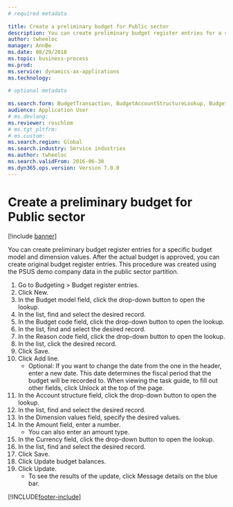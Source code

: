 ```yaml
--- 
# required metadata 
 
title: Create a preliminary budget for Public sector
description: You can create preliminary budget register entries for a specific budget model and dimension values. 
author: twheeloc
manager: AnnBe 
ms.date: 08/29/2018
ms.topic: business-process 
ms.prod:  
ms.service: dynamics-ax-applications 
ms.technology:  
 
# optional metadata 
 
ms.search.form: BudgetTransaction, BudgetAccountStructureLookup, BudgetTransactionMultiPost   
audience: Application User 
# ms.devlang:  
ms.reviewer: roschlom
# ms.tgt_pltfrm:  
# ms.custom:  
ms.search.region: Global
ms.search.industry: Service industries
ms.author: twheeloc
ms.search.validFrom: 2016-06-30 
ms.dyn365.ops.version: Version 7.0.0 
---
```

# Create a preliminary budget for Public sector

[!include [banner](../../includes/banner.md)]

You can create preliminary budget register entries for a specific budget model and dimension values. After the actual budget is approved, you can create original budget register entries. This procedure was created using the PSUS demo company data in the public sector partition.

1. Go to Budgeting > Budget register entries.
2. Click New.
3. In the Budget model field, click the drop-down button to open the lookup.
4. In the list, find and select the desired record.
5. In the Budget code field, click the drop-down button to open the lookup.
6. In the list, find and select the desired record.
7. In the Reason code field, click the drop-down button to open the lookup.
8. In the list, click the desired record.
9. Click Save.
10. Click Add line.
    * Optional: If you want to change the date from the one in the header, enter a new date. This date determines the fiscal period that the budget will be recorded to. When viewing the task guide, to fill out other fields, click Unlock at the top of the page.  
11. In the Account structure field, click the drop-down button to open the lookup.
12. In the list, find and select the desired record.
13. In the Dimension values field, specify the desired values.
14. In the Amount field, enter a number.
    * You can also enter an amount type.  
15. In the Currency field, click the drop-down button to open the lookup.
16. In the list, find and select the desired record.
17. Click Save.
18. Click Update budget balances.
19. Click Update.
    * To see the results of the update, click Message details on the blue bar.  



[!INCLUDE[footer-include](../../../includes/footer-banner.md)]